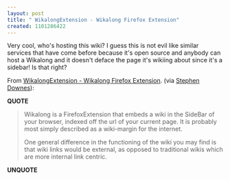 ```yaml
---
layout: post
title: " WikalongExtension - Wikalong Firefox Extension"
created: 1101286422
---
```

<p>Very cool, who's hosting this wiki? I guess this is not evil like similar services that have come before because it's open source and anybody can host a Wikalong and it doesn't deface the page it's wikiing about since it's a sidebar! Is that right?
</p>

<p>From <a href="http://wikalong.phunnel.org/wiki/">WikalongExtension - Wikalong Firefox Extension</a>. (via <a href="http://www.downes.ca/cgi-bin/website/refer.cgi?item=1101234995&amp;sender=SENDER">Stephen Downes</a>):</p>
<p><b>QUOTE</b></p><blockquote>Wikalong is a FirefoxExtension that embeds a wiki in the SideBar of your browser, indexed off the url of your current page. It is probably most simply described as a wiki-margin for the internet.

One general difference in the functioning of the wiki you may find is that wiki links would be external, as opposed to traditional wikis which are more internal link centric.</blockquote><p><b>UNQUOTE</b></p>



